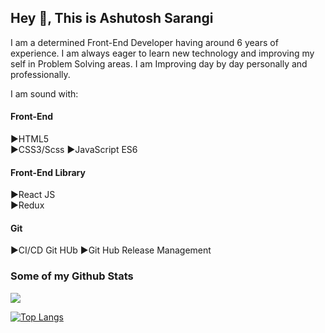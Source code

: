 ## Hey  👋, This is Ashutosh Sarangi

I am a determined Front-End Developer having around 6 years of experience. I am always eager to learn new technology and improving my self in Problem Solving areas.
I am Improving day by day personally and professionally.

 I am sound with:

#### Front-End
 ►HTML5  
 ►CSS3/Scss 
 ►JavaScript ES6

#### Front-End Library
 ►React JS  
 ►Redux 

#### Git 
 ►CI/CD Git HUb
 ►Git Hub Release Management

### Some of my Github Stats

<img src='https://github-readme-stats.vercel.app/api?username=Ashutoshsarangi&&show_icons=true&title_color=1074d7&icon_color=bb2acf&text_color=daf7dc&bg_color=151515'/>

[![Top Langs](https://github-readme-stats.vercel.app/api/top-langs/?username=Ashutoshsarangi&layout=compact)](https://github.com/Ashutoshsarangi/github-readme-stats)


